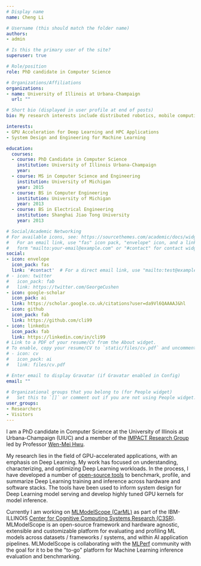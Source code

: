 ```yaml
---
# Display name
name: Cheng Li

# Username (this should match the folder name)
authors:
- admin

# Is this the primary user of the site?
superuser: true

# Role/position
role: PhD candidate in Computer Science

# Organizations/Affiliations
organizations:
- name: University of Illinois at Urbana-Champaign
  url: ""

# Short bio (displayed in user profile at end of posts)
bio: My research interests include distributed robotics, mobile computing and programmable matter.

interests:
- GPU Acceleration for Deep Learning and HPC Applications
- System Design and Engineering for Machine Learning

education:
  courses:
  - course: PhD Candidate in Computer Science
    institution: University of Illinois Urbana-Champaign
    year: 
  - course: MS in Computer Science and Engineering
    institution: University of Michigan
    year: 2015
  - course: BS in Computer Engineering
    institution: University of Michigan
    year: 2013
  - course: BS in Electrical Engineering
    institution: Shanghai Jiao Tong University
    year: 2013

# Social/Academic Networking
# For available icons, see: https://sourcethemes.com/academic/docs/widgets/#icons
#   For an email link, use "fas" icon pack, "envelope" icon, and a link in the
#   form "mailto:your-email@example.com" or "#contact" for contact widget.
social:
- icon: envelope
  icon_pack: fas
  link: '#contact'  # For a direct email link, use "mailto:test@example.org".
# - icon: twitter
#   icon_pack: fab
#   link: https://twitter.com/GeorgeCushen
- icon: google-scholar
  icon_pack: ai
  link: https://scholar.google.co.uk/citations?user=da9Vl6QAAAAJ&hl
- icon: github
  icon_pack: fab
  link: https://github.com/cli99
- icon: linkedin
  icon_pack: fab
  link: https://linkedin.com/in/cli99
# Link to a PDF of your resume/CV from the About widget.
# To enable, copy your resume/CV to `static/files/cv.pdf` and uncomment the lines below.  
# - icon: cv
#   icon_pack: ai
#   link: files/cv.pdf

# Enter email to display Gravatar (if Gravatar enabled in Config)
email: ""
  
# Organizational groups that you belong to (for People widget)
#   Set this to `[]` or comment out if you are not using People widget.  
user_groups:
- Researchers
- Visitors
---
```


I am a PhD candidate in Computer Science at the University of Illinois at Urbana-Champaign (UIUC) and a member of the [IMPACT Research Group](http://impact.crhc.illinois.edu/) led by Professor [Wen-Mei Hwu](https://ece.illinois.edu/directory/profile/w-hwu).

My research lies in the field of GPU-accelerated applications, with an emphasis on Deep Learning. My work has focused on understanding, characterizing, and optimizing Deep Learning workloads. In the process, I have developed a number of [open-source tools](https://github.com/rai-project) to benchmark, profile, and summarize Deep Learning training and inference across hardware and software stacks. The tools have been used to inform system design for Deep Learning model serving and develop highly tuned GPU kernels for model inference.

Currently I am working on [MLModelScope (CarML)](http://mlmodelscope.org/) as part of the IBM-ILLINOIS [Center for Cognitive Computing Systems Research (C3SR)](https://www.c3sr.com/). MLModelScope is an open-source framework and hardware agnostic, extensible and customizable platform for evaluating and profiling ML models across datasets / frameworks / systems, and within AI application pipelines. MLModelScope is collaborating with the [MLPerf](https://mlperf.org/) community with the goal for it to be the "to-go" platform for Machine Learning inference evaluation and benchmarking.
